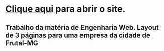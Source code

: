 # [Clique aqui](https://igorangelotti.github.io/ProjetoIvan/index.html) para abrir o site.
## Trabalho da matéria de Engenharia Web. Layout de 3 páginas para uma empresa da cidade de Frutal-MG
